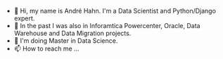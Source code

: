 - 👋 Hi, my name is André Hahn. I'm a Data Scientist and Python/Django expert.
- 👀 In the past I was also in Inforamtica Powercenter, Oracle, Data Warehouse and Data Migration projects.
- 🌱 I'm doing Master in Data Science.
- 📫 How to reach me ...

<!---
swsandre/swsandre is a ✨ special ✨ repository because its `README.md` (this file) appears on your GitHub profile.
You can click the Preview link to take a look at your changes.
--->
